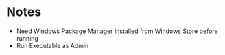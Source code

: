 # Notes
* Need Windows Package Manager Installed from Windows Store before running
* Run Executable as Admin